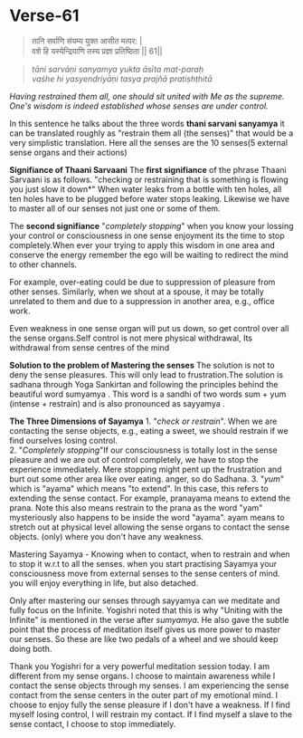 # Verse-61

> तानि सर्वाणि संयम्य युक्त आसीत मत्पर: |  
वशे हि यस्येन्द्रियाणि तस्य प्रज्ञा प्रतिष्ठिता || 61||

> *tāni sarvāṇi sanyamya yukta āsīta mat-paraḥ  
vaśhe hi yasyendriyāṇi tasya prajñā pratiṣhṭhitā*

*Having restrained them all, one should
sit united with Me as the supreme. One's wisdom is indeed
established whose senses are under control.* 

In this sentence he talks about the three words **thani sarvani sanyamya** it can be translated roughly as "restrain them all (the senses)" that would be a very simplistic translation. Here all the senses are the 10 senses(5 external sense organs and their actions)

**Signifiance of Thaani Sarvaani**
The **first signifiance** of the phrase Thaani Sarvaani is as follows.  "checking or restraining that is something is flowing you just slow it down*"
When water leaks from a bottle with ten holes, all ten holes have to be plugged before water stops leaking. Likewise we have to master all of our senses not just one or some of them.

The  **second signifiance**  "*completely stopping*" when you know your lossing your control or consciousness in one sense enjoyment its  the time to stop completely.When ever your trying to apply this wisdom in one area and conserve the energy remember the ego will be waiting to redirect the mind to other channels.

For example, over-eating could be due to suppression of pleasure from other senses. Similarly, when we shout at a spouse, it may be totally unrelated to them and due to a suppression in another area, e.g., office work.

 Even weakness in one sense organ will put us down, so get control over all the sense organs.Self control is not mere physical withdrawal, Its withdrawal from sense centres of the mind
 
 **Solution to the problem of Mastering the senses**
 The solution is not to deny the sense pleasures. This will only lead to frustration.The solution is sadhana through Yoga Sankirtan and following the principles behind the beautiful word sumyamya . This word is a sandhi of two words sum + yum (intense + restrain) and is also pronounced as sayyamya .
 
**The Three Dimensions of Sayamya**
	1. "*check or restrain*". When we are contacting the sense objects, e.g., eating a sweet, we should restrain if we find ourselves losing control.  
	2. "*Completely stopping*"If our consciousness is totally lost in the sense pleasure and we are out of control completely, we have to stop the experience immediately.  Mere stopping might pent up the frustration and burt out some other area like over eating. anger, so do Sadhana.
	3. "*yum*" which is "ayama" which means "to extend". In this case, this refers to extending the sense contact. For example, pranayama means to extend the prana. Note this also means restrain to the prana as the word "yam" mysteriously also happens to be inside the word "ayama".
	 ayam means to stretch out at physical level allowing the sense organs to contact the sense objects. (only) where you don't have any weakness. 

Mastering Sayamya - Knowing when to contact, when to restrain and when to stop it  w.r.t to all the senses. 
when you start practising Sayamya your consciousness move from external senses to the sense centers of mind. you will enjoy everything in life, but also detached. 

Only after mastering our senses through sayyamya can we meditate and fully focus on the Infinite. Yogishri noted that this is why "Uniting with the Infinite" is mentioned in the verse after *sumyamya*. He also gave the subtle point that the process of meditation itself gives us more power to master our senses. So these are like two pedals of a wheel and we should keep doing both.

Thank you Yogishri for a very powerful meditation session today.  I am different from my sense organs.  I choose to maintain awareness while I contact the sense objects through my senses.  I am experiencing the sense contact from the sense centers in the outer part of my emotional mind.  I choose to enjoy fully the sense pleasure if I don't have a weakness.  If I find myself losing control, I will restrain my contact.  If I find myself a slave to the sense contact, I choose to stop immediately.


<!--stackedit_data:
eyJoaXN0b3J5IjpbMTI5NTU3MjY1OSwtMTk2NTAzMTY0NywxNT
MyMDk5OTU3LDE2ODA0MzMzODMsMTAyMTAwMDM5NywxOTcwOTQ3
NjY2LDkxMzEzNDQ0MiwyMDQzNDU1MDUxLDU0OTk2OTI4NywtMT
Y2Mjk2OTUsLTgwOTI2Mjk4MSwtMjAxNDkzNDcwNiwxNDM0NDEy
Mjg0LC01MzkwODYwMDRdfQ==
-->